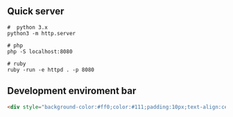 
## Quick server

```
#  python 3.x
python3 -m http.server

# php
php -S localhost:8080

# ruby
ruby -run -e httpd . -p 8080
```

## Development enviroment bar

```html
<div style="background-color:#ff0;color:#111;padding:10px;text-align:center;font-size:12px;font-weight:bold;">DEVELOPMENT</div>
```
